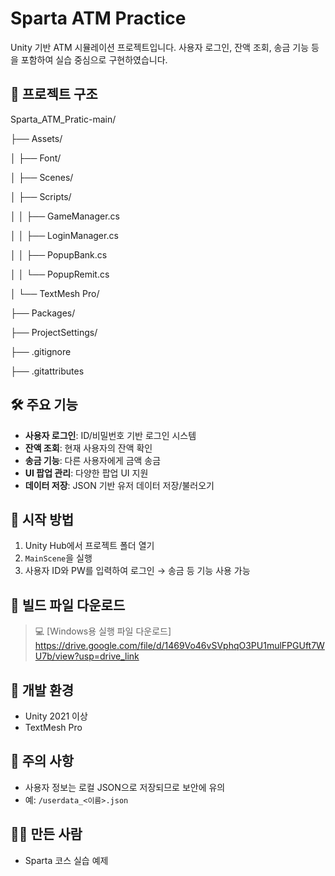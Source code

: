 # Sparta ATM Practice

Unity 기반 ATM 시뮬레이션 프로젝트입니다. 사용자 로그인, 잔액 조회, 송금 기능 등을 포함하여 실습 중심으로 구현하였습니다.

## 📁 프로젝트 구조

Sparta_ATM_Pratic-main/

├── Assets/

│ ├── Font/

│ ├── Scenes/

│ ├── Scripts/

│ │ ├── GameManager.cs

│ │ ├── LoginManager.cs

│ │ ├── PopupBank.cs

│ │ └── PopupRemit.cs

│ └── TextMesh Pro/

├── Packages/

├── ProjectSettings/

├── .gitignore

├── .gitattributes


## 🛠 주요 기능

- **사용자 로그인**: ID/비밀번호 기반 로그인 시스템
- **잔액 조회**: 현재 사용자의 잔액 확인
- **송금 기능**: 다른 사용자에게 금액 송금
- **UI 팝업 관리**: 다양한 팝업 UI 지원
- **데이터 저장**: JSON 기반 유저 데이터 저장/불러오기

## 🚀 시작 방법

1. Unity Hub에서 프로젝트 폴더 열기
2. `MainScene`을 실행
3. 사용자 ID와 PW를 입력하여 로그인 → 송금 등 기능 사용 가능

## 💾 빌드 파일 다운로드

> 💻 [Windows용 실행 파일 다운로드]
> https://drive.google.com/file/d/1469Vo46vSVphqO3PU1mulFPGUft7WU7b/view?usp=drive_link

## 🧱 개발 환경

- Unity 2021 이상
- TextMesh Pro

## 📌 주의 사항

- 사용자 정보는 로컬 JSON으로 저장되므로 보안에 유의
- 예: `/userdata_<이름>.json`

## 🙋‍♀️ 만든 사람

- Sparta 코스 실습 예제
